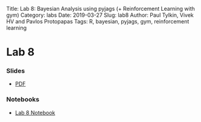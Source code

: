 Title: Lab 8: Bayesian Analysis using pyjags (+ Reinforcement Learning with gym)
Category: labs
Date: 2019-03-27
Slug: lab8
Author: Paul Tylkin, Vivek HV and Pavlos Protopapas
Tags: R, bayesian, pyjags, gym, reinforcement learning


# Lab 8

### Slides
- [PDF](Presentation.pdf)

### Notebooks
- [Lab 8 Notebook]({filename}cs109b_lab8.ipynb)

